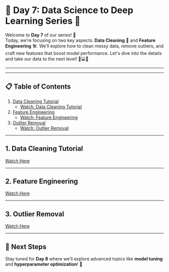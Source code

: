 # 🌟 Day 7: Data Science to Deep Learning Series 🌟

Welcome to **Day 7** of our series! 🎉  
Today, we’re focusing on two key aspects: **Data Cleaning** 🧹 and **Feature Engineering** 🛠️. We’ll explore how to clean messy data, remove outliers, and craft new features that boost model performance. Let's dive into the details and take our data to the next level! 🌟💻✨

---


----

## 📋 Table of Contents

1. [Data Cleaning Tutorial](#1-data-cleaning-tutorial)
   - [Watch: Data Cleaning Tutorial](https://youtu.be/_drqJ9SFCgU?si=rMr3RRfve9hVIOSI)
2. [Feature Engineering](#2-feature-engineering)
   - [Watch: Feature Engineering](https://youtu.be/gMoJIH0prL4?si=iJOOO_RRw4Ue7PhJ)
3. [Outlier Removal](#3-outlier-removal)
   - [Watch: Outlier Removal](https://youtu.be/cbqZa_1vzcg?si=8k-gmDIjW6e96lXQ)

---

## 1. Data Cleaning Tutorial
[Watch Here](https://youtu.be/_drqJ9SFCgU?si=rMr3RRfve9hVIOSI)

---

## 2. Feature Engineering
[Watch Here](https://youtu.be/gMoJIH0prL4?si=iJOOO_RRw4Ue7PhJ)

---

## 3. Outlier Removal
[Watch Here](https://youtu.be/cbqZa_1vzcg?si=8k-gmDIjW6e96lXQ)

---

## 🔗 Next Steps

Stay tuned for **Day 8** where we’ll explore advanced topics like **model tuning** and **hyperparameter optimization**! 🚀
